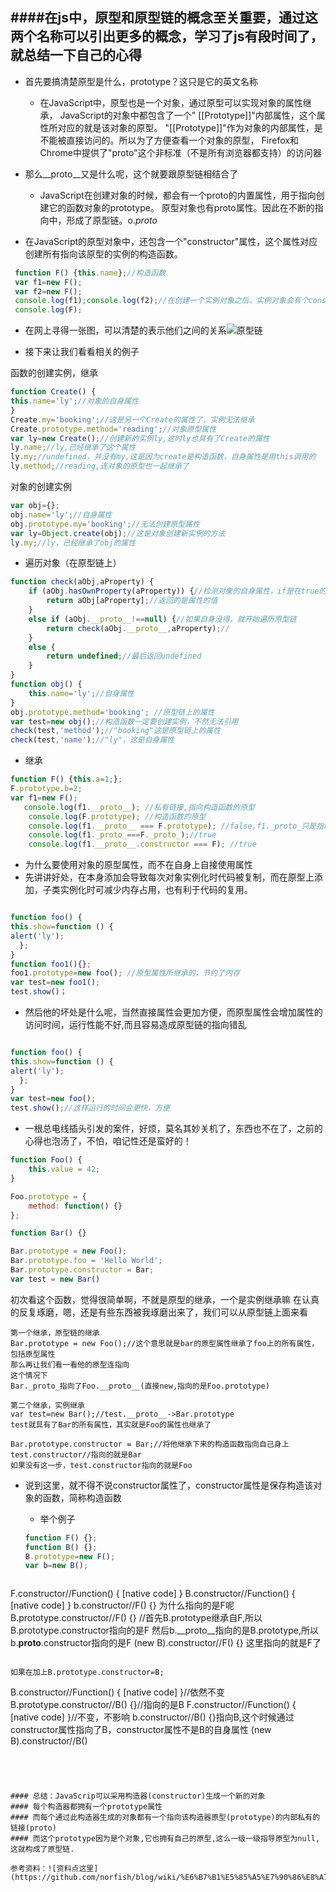 ####在js中，原型和原型链的概念至关重要，通过这两个名称可以引出更多的概念，学习了js有段时间了，就总结一下自己的心得
----
* 首先要搞清楚原型是什么，prototype？这只是它的英文名称
  * 在JavaScript中，原型也是一个对象，通过原型可以实现对象的属性继承，
  JavaScript的对象中都包含了一个" [[Prototype]]"内部属性，这个属性所对应的就是该对象的原型。 
  "[[Prototype]]"作为对象的内部属性，是不能被直接访问的。所以为了方便查看一个对象的原型，
  Firefox和Chrome中提供了"proto"这个非标准（不是所有浏览器都支持）的访问器
  
* 那么__proto__又是什么呢，这个就要跟原型链相结合了
   * JavaScript在创建对象的时候，都会有一个proto的内置属性，用于指向创建它的函数对象的prototype。
    原型对象也有proto属性。因此在不断的指向中，形成了原型链。o._proto_

* 在JavaScript的原型对象中，还包含一个"constructor"属性，这个属性对应创建所有指向该原型的实例的构造函数。



```javascript
 function F() {this.name};//构造函数
 var f1=new F();
 var f2=new F();
 console.log(f1);console.log(f2);//在创建一个实例对象之后，实例对象会有个constructor属性，指向他的构造函数F
 console.log(F);


```

* 在网上寻得一张图，可以清楚的表示他们之间的关系![原型链](https://segmentfault.com/img/bVwFw5)

* 接下来让我们看看相关的例子

函数的创建实例，继承
```javascript
function Create() {
this.name='ly';//对象的自身属性
}
Create.my='booking';//这是另一个Create的属性了，实例无法继承
Create.prototype.method='reading';//对象原型属性
var ly=new Create();//创建新的实例ly,这时ly也具有了Create的属性
ly.name;//ly,已经继承了这个属性
ly.my;//undefined，并没有my,这是因为create是构造函数，自身属性是用this调用的
ly.method;//reading,连对象的原型也一起继承了
```

对象的创建实例
```javascript
var obj={};
obj.name='ly';//自身属性
obj.prototype.my='booking';//无法创建原型属性
var ly=Object.create(obj);//这是对象创建新实例的方法
ly.my;//ly，已经继承了obj的属性
```

* 遍历对象（在原型链上）

```javascript
function check(aObj,aProperty) {
	if (aObj.hasOwnProperty(aProperty)) {//检测对象的自身属性，if是在true的时候执行这个条件
		return aObj[aProperty];//返回的是属性的值
	}
	else if (aObj.__proto__!==null) {//如果自身没得，就开始遍历原型链
		return check(aObj.__proto__,aProperty);//
	}
	else {
		return undefined;//最后返回undefined
	}
}
function obj() {
	this.name='ly';//自身属性
}
obj.prototype.method='booking'; //原型链上的属性
var test=new obj();//构造函数一定要创建实例，不然无法引用
check(test,'method');//"booking"这是原型链上的属性
check(test,'name');//"ly"，这是自身属性
```

* 继承

```javascript
function F() {this.a=1;};
F.prototype.b=2;
var f1=new F();
   console.log(f1.__proto__); //私有链接,指向构造函数的原型
    console.log(F.prototype); //构造函数的原型
    console.log(f1.__proto__ === F.prototype); //false,f1._proto_只是指向F的原型对象，并不相等
    console.log(f1._proto_===F._proto_);//true
    console.log(f1.__proto__.constructor === F); //true
```


* 为什么要使用对象的原型属性，而不在自身上自接使用属性
 * 先讲讲好处，在本身添加会导致每次对象实例化时代码被复制，而在原型上添加，子类实例化时可减少内存占用，也有利于代码的复用。 
```javascript

function foo() {
this.show=function () {
alert('ly');
  };
} 
function foo1(){};
foo1.prototype=new foo(); //原型属性所继承的，节约了内存
var test=new foo1();
test.show()；
```

 * 然后他的坏处是什么呢，当然直接属性会更加方便，而原型属性会增加属性的访问时间，运行性能不好,而且容易造成原型链的指向错乱
```javascript

function foo() {
this.show=function () {
alert('ly');
  };
} 
var test=new foo();
test.show();//这样运行的时间会更快，方便
```


* 一根总电线插头引发的案件，好烦，莫名其妙关机了，东西也不在了，之前的心得也泡汤了，不怕，咱记性还是蛮好的！

```javascript
function Foo() {
    this.value = 42;
}

Foo.prototype = {
    method: function() {}
};

function Bar() {}

Bar.prototype = new Foo();
Bar.prototype.foo = 'Hello World';
Bar.prototype.constructor = Bar;
var test = new Bar() 
```

初次看这个函数，觉得很简单啊，不就是原型的继承，一个是实例继承嘛
在认真的反复琢磨，嗯，还是有些东西被我琢磨出来了，我们可以从原型链上面来看

```
第一个继承，原型链的继承
Bar.prototype = new Foo();//这个意思就是bar的原型属性继承了foo上的所有属性，包括原型属性
那么再让我们看一看他的原型连指向
这个情况下
Bar._proto_指向了Foo.__proto__(直接new,指向的是Foo.prototype)
```

```
第二个继承，实例继承
var test=new Bar();//test.__proto__->Bar.prototype
test就具有了Bar的所有属性，其实就是Foo的属性也继承了
```

```
Bar.prototype.constructor = Bar;//将他继承下来的构造函数指向自己身上
test.constructor//指向的就是Bar
如果没有这一步，test.constructor指向的就是Foo
```

* 说到这里，就不得不说constructor属性了，constructor属性是保存构造该对象的函数，简称构造函数
  * 举个例子
  ```javascript
  function F() {};
  function B() {};
  B.prototype=new F();
  var b=new B();
  ```
  
  ```
F.constructor//Function() { [native code] }
B.constructor//Function() { [native code] }
b.constructor//F() {} 为什么指向的是F呢
B.prototype.constructor//F() {}  //首先B.prototype继承自F,所以B.prototype.constructor指向的是F
然后b.__proto__指向的是B.prototype,所以b.__proto__.constructor指向的是F
(new B).constructor//F() {} 这里指向的就是F了
 ```

如果在加上B.prototype.constructor=B;
```
B.constructor//Function() { [native code] }//依然不变
B.prototype.constructor//B() {}//指向的是B
F.constructor//Function() { [native code] }//不变，不影响
b.constructor//B() {}指向B,这个时候通过constructor属性指向了B，constructor属性不是B的自身属性
(new B).constructor//B()
```

 


#### 总结：JavaScrip可以采用构造器(constructor)生成一个新的对象
#### 每个构造器都拥有一个prototype属性
#### 而每个通过此构造器生成的对象都有一个指向该构造器原型(prototype)的内部私有的链接(proto)
#### 而这个prototype因为是个对象,它也拥有自己的原型,这么一级一级指导原型为null,这就构成了原型链.

参考资料：![资料点这里](https://github.com/norfish/blog/wiki/%E6%B7%B1%E5%85%A5%E7%90%86%E8%A7%A3JavaScrip%E9%9D%A2%E5%90%91%E5%AF%B9%E8%B1%A1%E5%92%8C%E5%8E%9F%E5%9E%8B%E7%BB%A7%E6%89%BF)
